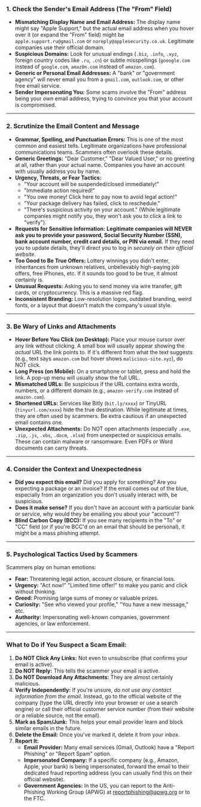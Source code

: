 ### **1. Check the Sender's Email Address (The "From" Field)**

*   **Mismatching Display Name and Email Address:** The display name might say "Apple Support," but the actual email address when you hover over it (or expand the "From" field) might be `apple.support.ru@gmail.com` or `noreply@applesecurity.co.uk`. Legitimate companies use their official domain.
*   **Suspicious Domains:** Look for unusual endings (`.biz`, `.info`, `.xyz`, foreign country codes like `.ru`, `.cn`) or subtle misspellings (`gooogle.com` instead of `google.com`, `amaz0n.com` instead of `amazon.com`).
*   **Generic or Personal Email Addresses:** A "bank" or "government agency" will never email you from a `gmail.com`, `outlook.com`, or other free email service.
*   **Sender Impersonating You:** Some scams involve the "From" address being your *own* email address, trying to convince you that your account is compromised.

---

### **2. Scrutinize the Email Content and Message**

*   **Grammar, Spelling, and Punctuation Errors:** This is one of the most common and easiest tells. Legitimate organizations have professional communications teams. Scammers often overlook these details.
*   **Generic Greetings:** "Dear Customer," "Dear Valued User," or no greeting at all, rather than your actual name. Companies you have an account with usually address you by name.
*   **Urgency, Threats, or Fear Tactics:**
    *   "Your account will be suspended/closed immediately!"
    *   "Immediate action required!"
    *   "You owe money! Click here to pay now to avoid legal action!"
    *   "Your package delivery has failed, click to reschedule."
    *   "There's suspicious activity on your account." (While legitimate companies might notify you, they won't ask you to click a link to "verify").
*   **Requests for Sensitive Information:** **Legitimate companies will NEVER ask you to provide your password, Social Security Number (SSN), bank account number, credit card details, or PIN via email.** If they need you to update details, they'll direct you to log in *securely on their official website*.
*   **Too Good to Be True Offers:** Lottery winnings you didn't enter, inheritances from unknown relatives, unbelievably high-paying job offers, free iPhones, etc. If it sounds too good to be true, it almost certainly is.
*   **Unusual Requests:** Asking you to send money via wire transfer, gift cards, or cryptocurrency. This is a massive red flag.
*   **Inconsistent Branding:** Low-resolution logos, outdated branding, weird fonts, or a layout that doesn't match the company's usual style.

---

### **3. Be Wary of Links and Attachments**

*   **Hover Before You Click (on Desktop):** Place your mouse cursor over any link without clicking. A small box will usually appear showing the *actual* URL the link points to. If it's different from what the text suggests (e.g., text says `amazon.com` but hover shows `malicious-site.xyz`), do NOT click.
*   **Long Press (on Mobile):** On a smartphone or tablet, press and hold the link. A pop-up menu will usually show the full URL.
*   **Mismatched URLs:** Be suspicious if the URL contains extra words, numbers, or a different domain (e.g., `amazon-verify.com` instead of `amazon.com`).
*   **Shortened URLs:** Services like Bitly (`bit.ly/xxxx`) or TinyURL (`tinyurl.com/xxxx`) hide the true destination. While legitimate at times, they are often used by scammers. Be extra cautious if an unexpected email contains one.
*   **Unexpected Attachments:** Do NOT open attachments (especially `.exe`, `.zip`, `.js`, `.vbs`, `.docm`, `.xlsm`) from unexpected or suspicious emails. These can contain malware or ransomware. Even PDFs or Word documents can carry threats.

---

### **4. Consider the Context and Unexpectedness**

*   **Did you expect this email?** Did you apply for something? Are you expecting a package or an invoice? If the email comes out of the blue, especially from an organization you don't usually interact with, be suspicious.
*   **Does it make sense?** If you don't have an account with a particular bank or service, why would they be emailing you about your "account"?
*   **Blind Carbon Copy (BCC):** If you see many recipients in the "To" or "CC" field (or if you're BCC'd on an email that should be personal), it might be a mass phishing attempt.

---

### **5. Psychological Tactics Used by Scammers**

Scammers play on human emotions:

*   **Fear:** Threatening legal action, account closure, or financial loss.
*   **Urgency:** "Act now!" "Limited time offer!" to make you panic and click without thinking.
*   **Greed:** Promising large sums of money or valuable prizes.
*   **Curiosity:** "See who viewed your profile," "You have a new message," etc.
*   **Authority:** Impersonating well-known companies, government agencies, or law enforcement.

---

### **What to Do if You Suspect a Scam Email:**

1.  **Do NOT Click Any Links:** Not even to unsubscribe (that confirms your email is active).
2.  **Do NOT Reply:** This tells the scammer your email is active.
3.  **Do NOT Download Any Attachments:** They are almost certainly malicious.
4.  **Verify Independently:** If you're unsure, *do not use any contact information from the email*. Instead, go to the official website of the company (type the URL directly into your browser or use a search engine) or call their official customer service number (from their website or a reliable source, not the email).
5.  **Mark as Spam/Junk:** This helps your email provider learn and block similar emails in the future.
6.  **Delete the Email:** Once you've marked it, delete it from your inbox.
7.  **Report It:**
    *   **Email Provider:** Many email services (Gmail, Outlook) have a "Report Phishing" or "Report Spam" option.
    *   **Impersonated Company:** If a specific company (e.g., Amazon, Apple, your bank) is being impersonated, forward the email to their dedicated fraud reporting address (you can usually find this on their official website).
    *   **Government Agencies:** In the US, you can report to the Anti-Phishing Working Group (APWG) at reportphishing@apwg.org or to the FTC.
